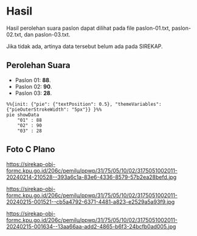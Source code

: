 # Hasil

Hasil perolehan suara paslon dapat dilihat pada file paslon-01.txt, paslon-02.txt, dan paslon-03.txt.

Jika tidak ada, artinya data tersebut belum ada pada SIREKAP.

## Perolehan Suara

 * Paslon 01: **88**.
 * Paslon 02: **90**.
 * Paslon 03: **28**.

```mermaid
%%{init: {"pie": {"textPosition": 0.5}, "themeVariables": {"pieOuterStrokeWidth": "5px"}} }%%
pie showData
    "01" : 88
    "02" : 90
    "03" : 28
```
## Foto C Plano

https://sirekap-obj-formc.kpu.go.id/206c/pemilu/ppwp/31/75/05/10/02/3175051002011-20240214-210528--393a6c1a-83e6-4336-8579-57b2ea28befd.jpg

https://sirekap-obj-formc.kpu.go.id/206c/pemilu/ppwp/31/75/05/10/02/3175051002011-20240215-001521--cb5a4792-6371-4481-a823-e2529a5a93f9.jpg

https://sirekap-obj-formc.kpu.go.id/206c/pemilu/ppwp/31/75/05/10/02/3175051002011-20240215-001634--13aa66aa-add2-4865-b6f3-24bcfb0ad005.jpg

